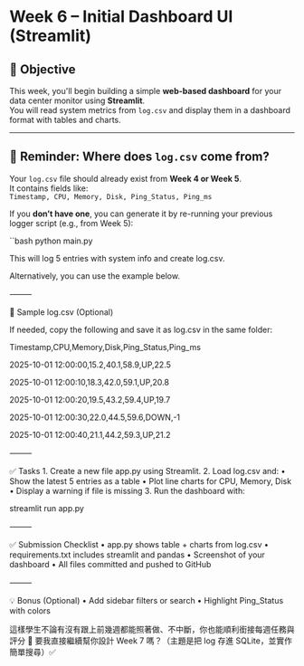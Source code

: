 # Week 6 – Initial Dashboard UI (Streamlit)

## 🎯 Objective

This week, you'll begin building a simple **web-based dashboard** for your data center monitor using **Streamlit**.  
You will read system metrics from `log.csv` and display them in a dashboard format with tables and charts.

---

## 🧠 Reminder: Where does `log.csv` come from?

Your `log.csv` file should already exist from **Week 4 or Week 5**.  
It contains fields like:  
`Timestamp, CPU, Memory, Disk, Ping_Status, Ping_ms`

If you **don’t have one**, you can generate it by re-running your previous logger script (e.g., from Week 5):

``bash
python main.py

This will log 5 entries with system info and create log.csv.

Alternatively, you can use the example below.

⸻

🧪 Sample log.csv (Optional)

If needed, copy the following and save it as log.csv in the same folder:

Timestamp,CPU,Memory,Disk,Ping_Status,Ping_ms

2025-10-01 12:00:00,15.2,40.1,58.9,UP,22.5

2025-10-01 12:00:10,18.3,42.0,59.1,UP,20.8

2025-10-01 12:00:20,19.5,43.2,59.4,UP,19.7

2025-10-01 12:00:30,22.0,44.5,59.6,DOWN,-1

2025-10-01 12:00:40,21.1,44.2,59.3,UP,21.2


⸻

✅ Tasks
	1.	Create a new file app.py using Streamlit.
	2.	Load log.csv and:
	•	Show the latest 5 entries as a table
	•	Plot line charts for CPU, Memory, Disk
	•	Display a warning if file is missing
	3.	Run the dashboard with:

streamlit run app.py


⸻

✅ Submission Checklist
	•	app.py shows table + charts from log.csv
	•	requirements.txt includes streamlit and pandas
	•	Screenshot of your dashboard
	•	All files committed and pushed to GitHub

⸻

💡 Bonus (Optional)
	•	Add sidebar filters or search
	•	Highlight Ping_Status with colors


這樣學生不論有沒有跟上前幾週都能照著做、不中斷，你也能順利銜接每週任務與評分 🎯
要我直接繼續幫你設計 Week 7 嗎？（主題是把 log 存進 SQLite，並實作簡單搜尋）✅
